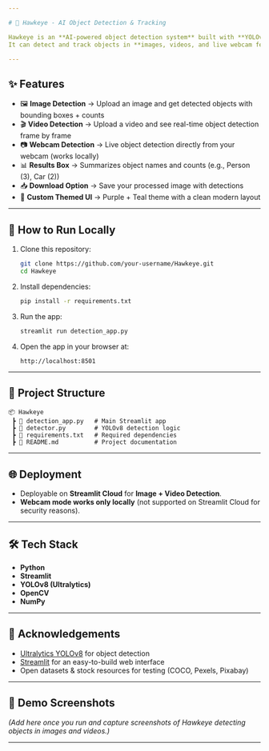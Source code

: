 ```yaml
---

# 🦅 Hawkeye - AI Object Detection & Tracking

Hawkeye is an **AI-powered object detection system** built with **YOLOv8** and **Streamlit**.
It can detect and track objects in **images, videos, and live webcam feeds**, providing real-time summaries of what it sees.

---
```


## ✨ Features

* 🖼️ **Image Detection** → Upload an image and get detected objects with bounding boxes + counts
* 🎬 **Video Detection** → Upload a video and see real-time object detection frame by frame
* 📷 **Webcam Detection** → Live object detection directly from your webcam (works locally)
* 📊 **Results Box** → Summarizes object names and counts (e.g., Person (3), Car (2))
* 📥 **Download Option** → Save your processed image with detections
* 🎨 **Custom Themed UI** → Purple + Teal theme with a clean modern layout

---

## 🚀 How to Run Locally

1. Clone this repository:

   ```bash
   git clone https://github.com/your-username/Hawkeye.git
   cd Hawkeye
   ```

2. Install dependencies:

   ```bash
   pip install -r requirements.txt
   ```

3. Run the app:

   ```bash
   streamlit run detection_app.py
   ```

4. Open the app in your browser at:

   ```
   http://localhost:8501
   ```

---

## 📂 Project Structure

```
📦 Hawkeye
 ┣ 📜 detection_app.py   # Main Streamlit app
 ┣ 📜 detector.py        # YOLOv8 detection logic
 ┣ 📜 requirements.txt   # Required dependencies
 ┣ 📜 README.md          # Project documentation
```

---

## 🌐 Deployment

* Deployable on **Streamlit Cloud** for **Image + Video Detection**.
* **Webcam mode works only locally** (not supported on Streamlit Cloud for security reasons).

---

## 🛠️ Tech Stack

* **Python**
* **Streamlit**
* **YOLOv8 (Ultralytics)**
* **OpenCV**
* **NumPy**

---

## 🙌 Acknowledgements

* [Ultralytics YOLOv8](https://github.com/ultralytics/ultralytics) for object detection
* [Streamlit](https://streamlit.io) for an easy-to-build web interface
* Open datasets & stock resources for testing (COCO, Pexels, Pixabay)

---

## 📸 Demo Screenshots

*(Add here once you run and capture screenshots of Hawkeye detecting objects in images and videos.)*

---
